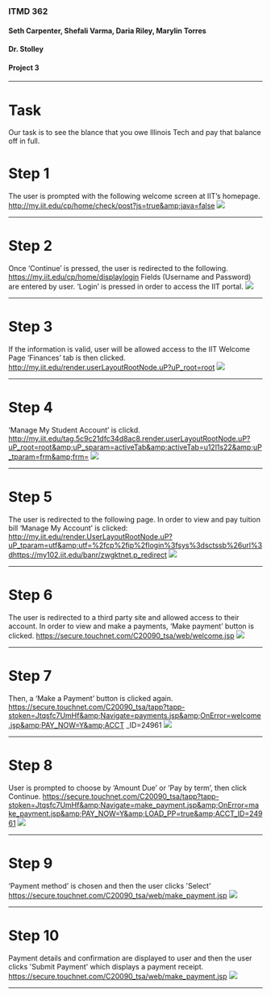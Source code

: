 ### ITMD 362
#### Seth Carpenter, Shefali Varma, Daria Riley, Marylin Torres
#### Dr. Stolley
#### Project 3
---
# Task

Our task is to see the blance that you owe Illinois Tech and pay that balance off in full.

# Step 1

The user is prompted with the following welcome screen at IIT’s homepage.
http://my.iit.edu/cp/home/check/post?js=true&amp;java=false
![](1.PNG)

---
# Step 2

Once ‘Continue’ is pressed, the user is redirected to the following.
https://my.iit.edu/cp/home/displaylogin
Fields (Username and Password) are entered by user. ‘Login’ is pressed in order to access the IIT portal.
![](2.PNG)

---
# Step 3

If the information is valid, user will be allowed access to the IIT Welcome Page
‘Finances’ tab is then clicked.
http://my.iit.edu/render.userLayoutRootNode.uP?uP_root=root
![](3.PNG)

---
# Step 4

‘Manage My Student Account’ is clickd.
http://my.iit.edu/tag.5c9c21dfc34d8ac8.render.userLayoutRootNode.uP?uP_root=root&amp;uP_sparam=activeTab&amp;activeTab=u12l1s22&amp;uP_tparam=frm&amp;frm=
![](4.PNG)

---
# Step 5

The user is redirected to the following page. In order to view and pay tuition bill ‘Manage My Account’ is clicked:
http://my.iit.edu/render.UserLayoutRootNode.uP?uP_tparam=utf&amp;utf=%2fcp%2fip%2flogin%3fsys%3dsctssb%26url%3dhttps://my102.iit.edu/banr/zwgktnet.p_redirect
![](5.PNG)

---
# Step 6

The user is redirected to a third party site and allowed access to their account.
In order to view and make a payments, ‘Make payment’ button is clicked.
https://secure.touchnet.com/C20090_tsa/web/welcome.jsp
![](6.PNG)

---
# Step 7

Then, a ‘Make a Payment’ button is clicked again.
https://secure.touchnet.com/C20090_tsa/tapp?tapp-stoken=Jtqsfc7UmHf&amp;Navigate=payments.jsp&amp;OnError=welcome.jsp&amp;PAY_NOW=Y&amp;ACCT
_ID=24961
![](7.PNG)

---
# Step 8

User is prompted to choose by ‘Amount Due’ or ‘Pay by term’, then click Continue.
https://secure.touchnet.com/C20090_tsa/tapp?tapp-stoken=Jtqsfc7UmHf&amp;Navigate=make_payment.jsp&amp;OnError=make_payment.jsp&amp;PAY_NOW=Y&amp;LOAD_PP=true&amp;ACCT_ID=24961
![](8.PNG)

---
# Step 9

‘Payment method’ is chosen and then the user clicks 'Select'
https://secure.touchnet.com/C20090_tsa/web/make_payment.jsp
![](9.PNG)

---
# Step 10

Payment details and confirmation are displayed to user and then the user clicks 'Submit Payment' which displays a payment receipt.
https://secure.touchnet.com/C20090_tsa/web/make_payment.jsp
![](10.PNG)

---
